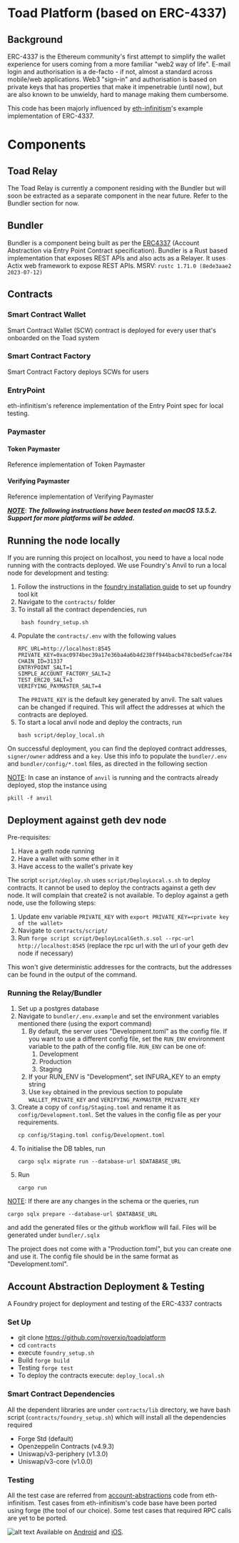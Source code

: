 # Toad Platform (based on ERC-4337)

## Background
ERC-4337 is the Ethereum community's first attempt to simplify the wallet experience for users coming from a more familiar "web2 way of life". E-mail login and authorisation is a de-facto - if not, almost a standard across mobile/web applications.  Web3 "sign-in" and authorisation is based on private keys that has properties that make it impenetrable (until now), but are also known to be unwieldy, hard to manage making them cumbersome.

This code has been majorly influenced by [eth-infinitism](https://github.com/eth-infinitism)'s example implementation of ERC-4337.

# Components
## Toad Relay
The Toad Relay is currently a component residing with the Bundler but will soon be extracted as a separate component in the near future.
Refer to the Bundler section for now.
## Bundler
Bundler is a component being built as per the [ERC4337](https://eips.ethereum.org/EIPS/eip-4337#rpc-methods-eth-namespace) (Account Abstraction via Entry Point Contract specification). Bundler is a Rust based implementation that exposes REST APIs and also acts as a Relayer.
It uses Actix web framework to expose REST APIs.
MSRV: `rustc 1.71.0 (8ede3aae2 2023-07-12)`
## Contracts
### Smart Contract Wallet
Smart Contract Wallet (SCW) contract is deployed for every user that's onboarded on the Toad system
### Smart Contract Factory
Smart Contract Factory deploys SCWs for users
### EntryPoint
eth-infinitism's reference implementation of the Entry Point spec for local testing.
### Paymaster
#### Token Paymaster
Reference implementation of Token Paymaster
#### Verifying Paymaster
Reference implementation of Verifying Paymaster


<ins>**_NOTE_**</ins>: _**The following instructions have been tested on macOS 13.5.2. Support for more platforms will be added.**_
## Running the node locally
If you are running this project on localhost, you need to have a local node running with the contracts deployed. We use Foundry's Anvil to run a local node for development and testing:
1. Follow the instructions in the [foundry installation guide](https://book.getfoundry.sh/getting-started/installation) to set up foundry tool kit
2. Navigate to the `contracts/` folder
3. To install all the contract dependencies, run
   ```
    bash foundry_setup.sh
   ```
4. Populate the `contracts/.env` with the following values
    ```
    RPC_URL=http://localhost:8545
   PRIVATE_KEY=0xac0974bec39a17e36ba4a6b4d238ff944bacb478cbed5efcae784d7bf4f2ff80
   CHAIN_ID=31337
   ENTRYPOINT_SALT=1
   SIMPLE_ACCOUNT_FACTORY_SALT=2
   TEST_ERC20_SALT=3
   VERIFYING_PAYMASTER_SALT=4
    ```
   The `PRIVATE_KEY` is the default key generated by anvil.
   The salt values can be changed if required. This will affect the addresses at which the contracts are deployed.
5. To start a local anvil node and deploy the contracts, run
    ```
    bash script/deploy_local.sh
   ```

On successful deployment, you can find the deployed contract addresses, `signer/owner` address and a `key`. Use this info to populate the `bundler/.env` and `bundler/config/*.toml` files, as directed in the following section

<ins>NOTE</ins>: In case an instance of `anvil` is running and the contracts already deployed, stop the instance using
```
pkill -f anvil
```

## Deployment against geth dev node
Pre-requisites:
1. Have a geth node running
2. Have a wallet with some ether in it
3. Have access to the wallet's private key

The script `script/deploy.sh` uses `script/DeployLocal.s.sh` to deploy contracts. It cannot be used to deploy the contracts against a geth dev node. It will complain that create2 is not available. To deploy against a geth node, use the following steps:
1. Update env variable `PRIVATE_KEY` with `export PRIVATE_KEY=<private key of the wallet>`
2. Navigate to `contracts/script/`
3. Run `forge script script/DeployLocalGeth.s.sol --rpc-url http://localhost:8545` (replace the rpc url with the url of your geth dev node if necessary)

This won't give deterministic addresses for the contracts, but the addresses can be found in the output of the command.


### Running the Relay/Bundler
1. Set up a postgres database
2. Navigate to `bundler/.env.example` and set the environment variables mentioned there (using the export command)
   1. By default, the server uses "Development.toml" as the config file. If you want to use a different config file, set the `RUN_ENV` environment variable to the path of the config file. `RUN_ENV` can be one of:
      1. Development
      2. Production
      3. Staging
   2. If your RUN_ENV is "Development", set INFURA_KEY to an empty string
   3. Use `key` obtained in the previous section to populate `WALLET_PRIVATE_KEY` and `VERIFYING_PAYMASTER_PRIVATE_KEY`
3. Create a copy of `config/Staging.toml` and rename it as `config/Development.toml`. Set the values in the config file as per your requirements.
   ```
   cp config/Staging.toml config/Development.toml
   ```
4. To initialise the DB tables, run
   ```
   cargo sqlx migrate run --database-url $DATABASE_URL
   ```
5. Run
    ```
   cargo run
   ```

<ins>NOTE</ins>: If there are any changes in the schema or the queries, run
   ```
   cargo sqlx prepare --database-url $DATABASE_URL
   ```
and add the generated files or the github workflow will fail. Files will be generated under `bundler/.sqlx`

The project does not come with a "Production.toml", but you can create one and use it. The config file should be in the same format as "Development.toml".

## Account Abstraction Deployment & Testing

A Foundry project for deployment and testing of the ERC-4337 contracts

### Set Up
- git clone https://github.com/roverxio/toadplatform
- cd `contracts`
- execute `foundry_setup.sh`
- Build `forge build`
- Testing `forge test`
- To deploy the contracts execute: `deploy_local.sh`

### Smart Contract Dependencies
All the dependent libraries are under `contracts/lib` directory, we have bash script (`contracts/foundry_setup.sh`) which will install all the dependencies required
- Forge Std (default)
- Openzeppelin Contracts (v4.9.3)
- Uniswap/v3-periphery (v1.3.0)
- Uniswap/v3-core (v1.0.0)

### Testing
All the test case are referred from [account-abstractions](https://github.com/eth-infinitism/account-abstraction) code from eth-infinitism. Test cases from eth-infinitism's code base have been ported using forge (the tool of our choice). Some test cases that required RPC calls are yet to be ported. 

![alt text](https://baseavaar2.s3.amazonaws.com/base_app_home.png)
Available on [Android](https://play.google.com/store/apps/details?id=cash.toad.toad_cash_mobile&hl=en&gl=US) and [iOS](https://testflight.apple.com/join/e7b3v2Ap).
